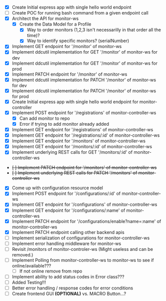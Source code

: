 
* [x] Create Initial express app with single hello world endpoint
* [ ] Create POC for running bash command from a given endpoint call
* [x] Architect the API for monitor-ws
    * [x] Create the Data Model for a Profile
        * [x] Way to order monitors (1,2,3 isn't necessarilly in that order all the time)?
        * [x] Way to identify specific monitors? (serialNumber)
* [x] Implement GET endpoint for '/monitor' of monitor-ws
* [x] Implement ddcutil implementation for GET '/monitor' of monitor-ws for dev
* [x] Implement ddcutil implementation for GET '/monitor' of monitor-ws for prod
* [x] Implement PATCH endpoint for '/monitor' of monitor-ws
* [X] Implement ddcutil implementation for PATCH '/monitor' of monitor-ws for dev
* [x] Implement ddcutil implementation for PATCH '/monitor' of monitor-ws for prod
* [x] Create Initial express app with single hello world endpoint for monitor-controller
* [x] Implement POST endpoint for '/registrations' of monitor-controller-ws
    * [x] Can add monitor to repo
    * [x] Error if trying to add monitor already added
* [x] Implement GET endpoint for '/registrations' of monitor-controller-ws
* [x] Implement GET endpoint for '/registrations/:id' of monitor-controller-ws
* [x] Implement GET endpoint for '/monitors' of monitor-controller-ws
* [x] Implement GET endpoint for '/monitors/:id' of monitor-controller-ws
* [x] Implement underlying REST calls for GET '/monitors/:id' of monitor-controller-ws
* ~~[ ] Implement PATCH endpoint for '/monitors' of monitor-controller-ws~~
* ~~[ ] Implement underlying REST calls for PATCH '/monitors' of monitor-controller-ws~~
* [x] Come up with configuration resource model
* [x] Implement POST endpoint for '/configurations/:id' of monitor-controller-ws
* [x] Implement GET endpoint for '/configurations' of monitor-controller-ws
* [x] Implement GET endpoint for '/configurations/:name' of monitor-controller-ws
* [x] Implement PATCH endpoint for '/configurations/enable?name=:name' of monitor-controller-ws
* [x] Implement PATCH endpoint calling other backend apis
* [ ] Implement serialization of configurations for monitor-controller-ws
* [ ] Implement error handling middleware for monitor-ws
* [ ] Revisit /monitors of monitor-controler-ws (Might useless and can be removed.)
* [ ] Implement Polling from monitor-controller-ws to monitor-ws to see if online/available???
    * [ ] If not online remove from repo
* [ ] Implement ability to add status codes in Error class???
* [ ] Added Testing!!!
* [ ] Better error handling / response codes for error conditions
* [ ] Create frontend GUI **(OPTIONAL)** vs. MACRO Button...? 
